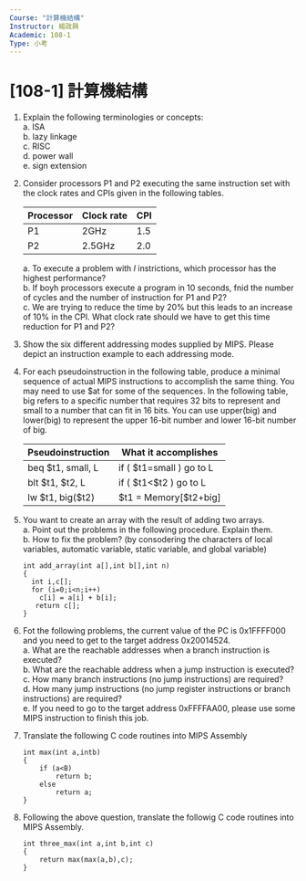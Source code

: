 ```yaml
---
Course: "計算機結構"
Instructor: 楊政興
Academic: 108-1
Type: 小考
---
```


# [108-1] 計算機結構

1. Explain the following terminologies or concepts:   
    a. ISA   
    b. lazy linkage   
    c. RISC   
    d. power wall   
    e. sign extension

2. Consider processors P1 and P2 executing the same instruction set with the clock rates and CPIs given in the following tables.

    | Processor | Clock rate | CPI |
    | --------- | ---------- | --- |
    | P1        | 2GHz       | 1.5 |
    | P2        | 2.5GHz     | 2.0 |
    
    a. To execute a problem with *I* instrictions, which processor has the highest performance?   
    b. If boyh processors execute a program in 10 seconds, fnid the number of cycles and the number of instruction for P1 and P2?   
    c. We are trying to reduce the time by 20% but this leads to an increase of 10% in the CPI. What clock rate should we have to get this time reduction for P1 and P2?

3. Show the six different addressing modes supplied by MIPS. Please depict an instruction example to each addressing mode.

4. For each pseudoinstruction in the following table, produce a minimal sequence of actual MIPS instructions to accomplish the same thing. You may need to use $at for some of the sequences. In the following table, big refers to a specific number that requires 32 bits to represent and small to a number that can fit in 16 bits. You can use upper(big) and lower(big) to represent the upper 16-bit number and lower 16-bit number of big.

    | Pseudoinstruction   | What it accomplishes       |
    | ------------------- | -------------------------- |
    | beq \$t1, small, L  | if ( \$t1=small ) go to L  |
    | blt \$t1, \$t2, L   | if ( \$t1<\$t2 ) go to L   |
    | lw \$t1, big($t2)   | \$t1 = Memory[\$t2+big]    |

5. You want to create an array with the result of adding two arrays.   
    a. Point out the problems in the following procedure. Explain them.   
    b. How to fix the problem? (by consodering the characters of local variables, automatic variable, static variable, and global variable)   
    ```
    int add_array(int a[],int b[],int n)
    {
      int i,c[];
      for (i=0;i<n;i++)
        c[i] = a[i] + b[i];
       return c[];
    }
    ```

6. Fot the following problems, the current value of the PC is 0x1FFFF000 and you need to get to the target address 0x20014524.   
    a. What are the reachable addresses when a branch instruction is executed?   
    b. What are the reachable address when a jump instruction is executed?   
    c. How many branch instructions (no jump instructions) are required?   
    d. How many jump instructions (no jump register instructions or branch instructions) are required?   
    e. If you need to go to the target address 0xFFFFAA00, please use some MIPS instruction to finish this job.
    
7. Translate the following C code routines into MIPS Assembly
    ```
    int max(int a,intb)
    {
        if (a<B)
            return b;
        else
            return a;
    }
    ``` 
8. Following the above question, translate the followig C code routines into MIPS Assembly.
    ```
    int three_max(int a,int b,int c)
    {
        return max(max(a,b),c);
    }
    ```

